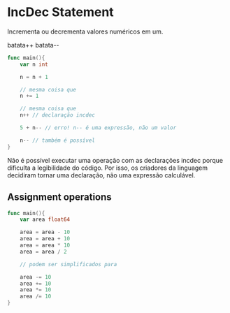 # IncDec Statement

Incrementa ou decrementa valores numéricos em um.

batata++ batata--

```go
func main(){
    var n int

    n = n + 1

    // mesma coisa que
    n += 1

    // mesma coisa que
    n++ // declaração incdec

    5 + n-- // erro! n-- é uma expressão, não um valor

    n-- // também é possível
}
```

Não é possível executar uma operação com as declarações incdec porque dificulta a legibilidade do código. Por isso, os criadores da linguagem decidiram tornar uma declaração, não uma expressão calculável.

## Assignment operations

```go
func main(){
    var area float64

    area = area - 10
    area = area + 10
    area = area * 10
    area = area / 2

    // podem ser simplificados para

    area -= 10
    area += 10
    area *= 10
    area /= 10
}
```
